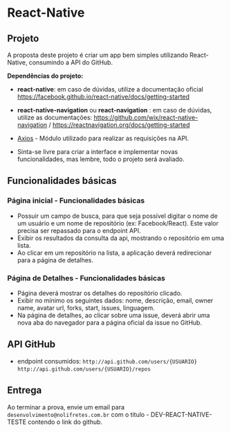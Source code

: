 # React-Native

## Projeto

A proposta deste projeto é criar um app bem simples utilizando React-Native, consumindo a API do GitHub.

**Dependências do projeto:**

* **react-native**: em caso de dúvidas, utilize a documentação oficial https://facebook.github.io/react-native/docs/getting-started
* **react-native-navigation** ou **react-navigation** : em caso de dúvidas, utilize as documentações: https://github.com/wix/react-native-navigation / https://reactnavigation.org/docs/getting-started
* [Axios](https://github.com/axios/axios) - Módulo utilizado para realizar as requisições na API.


* Sinta-se livre para criar a interface e implementar novas funcionalidades, mas lembre, todo o projeto será avaliado.

## Funcionalidades básicas

### Página inicial - Funcionalidades básicas

- Possuir um campo de busca, para que seja possível digitar o nome de um usuário e um nome de repositório (ex: Facebook/React). Este valor precisa ser repassado para o endpoint API.
- Exibir os resultados da consulta da api, mostrando o repositório em uma lista.
- Ao clicar em um repositório na lista, a aplicação deverá redirecionar para a página de detalhes.


### Página de Detalhes - Funcionalidades básicas

- Página deverá mostrar os detalhes do repositório clicado.
- Exibir no mínimo os seguintes dados: nome, descrição, email, owner name, avatar url, forks, start, issues, linguagem.
- Na página de detalhes, ao clicar sobre uma issue, deverá abrir uma nova aba do navegador para a página oficial da issue no GitHub. 

## API GitHub

- endpoint consumidos:
`http://api.github.com/users/{USUARIO}`
`http://api.github.com/users/{USUARIO}/repos`


## Entrega

 Ao terminar a prova, envie um email para `desenvolvimento@nolifretes.com.br` com o titulo - DEV-REACT-NATIVE-TESTE contendo o link do github. 
